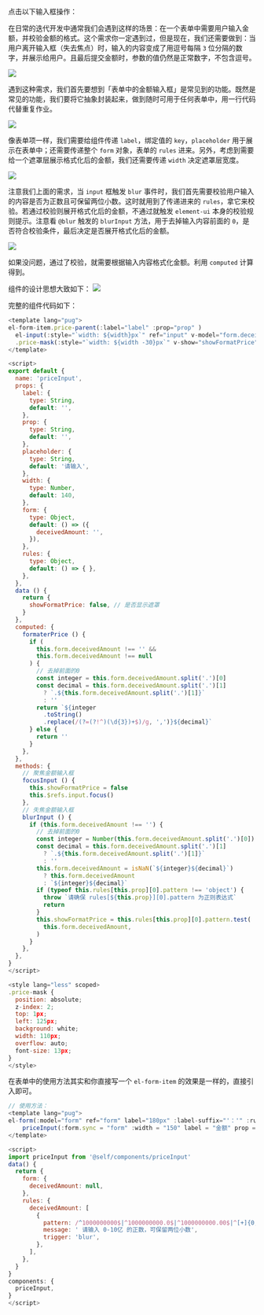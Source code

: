 点击以下输入框操作：

<!-- <priceInput-index /> -->

在日常的迭代开发中通常我们会遇到这样的场景：在一个表单中需要用户输入金额，并校验金额的格式。这个需求你一定遇到过，但是现在，我们还需要做到：当用户离开输入框（失去焦点）时，输入的内容变成了用逗号每隔 `3` 位分隔的数字，并展示给用户。且最后提交金额时，参数的值仍然是正常数字，不包含逗号。

![](https://p9-juejin.byteimg.com/tos-cn-i-k3u1fbpfcp/7ed0d186e3a84f4995f09443834b3321~tplv-k3u1fbpfcp-watermark.image)

遇到这种需求，我们首先要想到「表单中的金额输入框」是常见到的功能。既然是常见的功能，我们要将它抽象封装起来，做到随时可用于任何表单中，用一行代码代替重复作业。

![](https://p6-juejin.byteimg.com/tos-cn-i-k3u1fbpfcp/59d5e204d7dc47488ea18e44d83c06fb~tplv-k3u1fbpfcp-watermark.image)

像表单项一样，我们需要给组件传递 `label`，绑定值的 `key`，`placeholder` 用于展示在表单中；还需要传递整个 `form` 对象，表单的 `rules` 进来。另外，考虑到需要给一个遮罩层展示格式化后的金额，我们还需要传递 `width` 决定遮罩层宽度。

![](https://p3-juejin.byteimg.com/tos-cn-i-k3u1fbpfcp/29400ab3b3dd499fb301fe63f48d29d4~tplv-k3u1fbpfcp-watermark.image)

注意我们上面的需求，当 `input` 框触发 `blur` 事件时，我们首先需要校验用户输入的内容是否为正数且可保留两位小数。这时就用到了传递进来的 `rules`，拿它来校验。若通过校验则展开格式化后的金额，不通过就触发 `element-ui` 本身的校验规则提示。注意看 `@blur` 触发的 `blurInput` 方法，用于去掉输入内容前面的 `0`，是否符合校验条件，最后决定是否展开格式化后的金额。 

![](https://p9-juejin.byteimg.com/tos-cn-i-k3u1fbpfcp/2caebc5d659745579ca574b409674edc~tplv-k3u1fbpfcp-watermark.image)

如果没问题，通过了校验，就需要根据输入内容格式化金额。利用 `computed` 计算得到。

组件的设计思想大致如下：
![](https://p3-juejin.byteimg.com/tos-cn-i-k3u1fbpfcp/af5c7b75c3b64bc295b99dfb9e4aa01e~tplv-k3u1fbpfcp-watermark.image)



完整的组件代码如下：

```javascript
<template lang="pug">
el-form-item.price-parent(:label="label" :prop="prop" )
  el-input(:style="`width: ${width}px`" ref="input" v-model="form.deceivedAmount" :placeholder="placeholder" @blur="blurInput" @focus="focusInput")
  .price-mask(:style="`width: ${width -30}px`" v-show="showFormatPrice" @click="focusInput") {{formaterPrice}}
</template>

<script>
export default {
  name: 'priceInput',
  props: {
    label: {
      type: String,
      default: '',
    },
    prop: {
      type: String,
      default: '',
    },
    placeholder: {
      type: String,
      default: '请输入',
    },
    width: {
      type: Number,
      default: 140,
    },
    form: {
      type: Object,
      default: () => ({
        deceivedAmount: '',
      }),
    },
    rules: {
      type: Object,
      default: () => { },
    },
  },
  data () {
    return {
      showFormatPrice: false, // 是否显示遮罩
    }
  },
  computed: {
    formaterPrice () {
      if (
        this.form.deceivedAmount !== '' &&
        this.form.deceivedAmount !== null
      ) {
        // 去掉前面的0
        const integer = this.form.deceivedAmount.split('.')[0]
        const decimal = this.form.deceivedAmount.split('.')[1]
          ? `.${this.form.deceivedAmount.split('.')[1]}`
          : ''
        return `${integer
          .toString()
          .replace(/(?=(?!^)(\d{3})+$)/g, ',')}${decimal}`
      } else {
        return ''
      }
    },
  },
  methods: {
    // 聚焦金额输入框
    focusInput () {
      this.showFormatPrice = false
      this.$refs.input.focus()
    },
    // 失焦金额输入框
    blurInput () {
      if (this.form.deceivedAmount !== '') {
        // 去掉前面的0
        const integer = Number(this.form.deceivedAmount.split('.')[0])
        const decimal = this.form.deceivedAmount.split('.')[1]
          ? `.${this.form.deceivedAmount.split('.')[1]}`
          : ''
        this.form.deceivedAmount = isNaN(`${integer}${decimal}`)
          ? this.form.deceivedAmount
          : `${integer}${decimal}`
        if (typeof this.rules[this.prop][0].pattern !== 'object') {
          throw `请确保 rules[${this.prop}][0].pattern 为正则表达式`
          return
        }
        this.showFormatPrice = this.rules[this.prop][0].pattern.test(
          this.form.deceivedAmount,
        )
      }
    },
  },
}
</script>

<style lang="less" scoped>
.price-mask {
  position: absolute;
  z-index: 2;
  top: 1px;
  left: 125px;
  background: white;
  width: 110px;
  overflow: auto;
  font-size: 13px;
}
</style>
```
在表单中的使用方法其实和你直接写一个 `el-form-item` 的效果是一样的，直接引入即可。
```javascript
// 使用方法：
<template lang="pug">
el-form(:model="form" ref="form" label="180px" :label-suffix="'：'" :rules="rules")
    priceInput(:form.sync = "form" :width = "150" label = "金额" prop = "deceivedAmount" :rules = "rules")
</template>

<script>
import priceInput from '@self/components/priceInput'
data() {
  return {
    form: {
      deceivedAmount: null,
    },
    rules: {
      deceivedAmount: [
        {
          pattern: /^1000000000$|^1000000000.0$|^1000000000.00$|^[+]{0,1}(\d{0,9})$|^[+]{0,1}(\d{0,9}\.\d{1,2})$/,
          message: ' 请输入 0-10亿 的正数，可保留两位小数',
          trigger: 'blur',
        },
      ],
    },
  }
}
components: {
  priceInput,
}
</script>
```